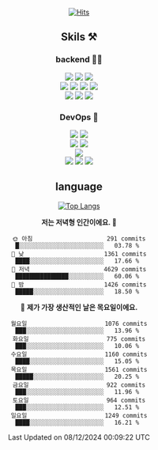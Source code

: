 <div align="center">

[![Hits](https://hits.seeyoufarm.com/api/count/incr/badge.svg?url=https%3A%2F%2Fgithub.com%2Fzxcv9203%2Fhit-counter&count_bg=%23FF7272&title_bg=%23324C2E&icon=codeigniter.svg&icon_color=%23DD5B5B&title=%EB%B0%A9%EB%AC%B8%EC%9E%90&edge_flat=false)](https://hits.seeyoufarm.com)
  
## Skils ⚒️

### backend 🧑‍💻
  
<img src="https://img.shields.io/badge/Java-FF6600?style=flat-square&logo=buymeacoffee&logoColor=white"/>
<img src="https://img.shields.io/badge/Go-0099FF?style=flat-square&logo=go&logoColor=white"/>
<img src="https://img.shields.io/badge/Kotlin-7F52FF?style=flat-square&logo=kotlin&logoColor=white"/>
  
  
<br />
  
<img src="https://img.shields.io/badge/Spring-339933?style=flat-square&logo=Spring&logoColor=white"/>
<img src="https://img.shields.io/badge/Spring Boot-339933?style=flat-square&logo=Spring Boot&logoColor=white"/>
<img src="https://img.shields.io/badge/Spring Security-339933?style=flat-square&logo=Spring Security&logoColor=white"/>
  
<img src="https://img.shields.io/badge/Spring Data JPA-339933?style=flat-square&logo=Hibernate&logoColor=white"/>

<br />
  
  <img src="https://img.shields.io/badge/mysql-0099FF?style=flat-square&logo=mysql&logoColor=white"/>
  <img src="https://img.shields.io/badge/mariadb-0099FF?style=flat-square&logo=mariadb&logoColor=white"/>
  <img src="https://img.shields.io/badge/mongoDB-47A248?style=flat-square&logo=mongodb&logoColor=white"/>
  
  
### DevOps 🚀
  
  <img src="https://img.shields.io/badge/docker-2496ED?style=flat-square&logo=docker&logoColor=white"/>
  <img src="https://img.shields.io/badge/kubernetes-326CE5?style=flat-square&logo=kubernetes&logoColor=white"/>
  
  <br />
  
  <img src="https://img.shields.io/badge/Github Actions-2088FF?style=flat-square&logo=githubactions&logoColor=white"/>
  <img src="https://img.shields.io/badge/Jenkins-D24939?style=flat-square&logo=jenkins&logoColor=white"/>
  
  
  <br />
  <img src="https://img.shields.io/badge/terraform-7B42BC?style=flat-square&logo=terraform&logoColor=white"/>
  
  <br />
  <img src="https://img.shields.io/badge/Amazon AWS-232F3E?style=flat-square&logo=Amazon AWS&logoColor=white"/>

  <img src="https://img.shields.io/badge/GCP-4285F4?style=flat-square&logo=googlecloud&logoColor=white"/>
  <img src="https://img.shields.io/badge/NCP-03C75A?style=flat-square&logo=naver&logoColor=white"/>
  
  
## language

[![Top Langs](https://github-readme-stats.vercel.app/api/top-langs/?username=zxcv9203&hide=html&exclude_repo=zxcv9203.github.io,golB&theme=grate-gatsby)](https://github.com/zxcv9203/github-readme-stats)
  
<!--START_SECTION:waka-->
**저는 저녁형 인간이에요. 🦉** 

```text
🌞 아침                     291 commits         █░░░░░░░░░░░░░░░░░░░░░░░░   03.78 % 
🌆 낮　                     1361 commits        ████░░░░░░░░░░░░░░░░░░░░░   17.66 % 
🌃 저녁                     4629 commits        ███████████████░░░░░░░░░░   60.06 % 
🌙 밤　                     1426 commits        █████░░░░░░░░░░░░░░░░░░░░   18.50 % 
```
📅 **제가 가장 생산적인 날은 목요일이에요.** 

```text
월요일                      1076 commits        ███░░░░░░░░░░░░░░░░░░░░░░   13.96 % 
화요일                      775 commits         ███░░░░░░░░░░░░░░░░░░░░░░   10.06 % 
수요일                      1160 commits        ████░░░░░░░░░░░░░░░░░░░░░   15.05 % 
목요일                      1561 commits        █████░░░░░░░░░░░░░░░░░░░░   20.25 % 
금요일                      922 commits         ███░░░░░░░░░░░░░░░░░░░░░░   11.96 % 
토요일                      964 commits         ███░░░░░░░░░░░░░░░░░░░░░░   12.51 % 
일요일                      1249 commits        ████░░░░░░░░░░░░░░░░░░░░░   16.21 % 
```



 Last Updated on 08/12/2024 00:09:22 UTC
<!--END_SECTION:waka-->
  
</div>

